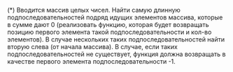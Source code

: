 (*) Вводится массив целых чисел. Найти самую длинную подпоследовательностей подряд идущих элементов массива, которые в сумме дают 0 (реализовать функцию, которая будет возвращать позицию первого элемента такой подпоследовательности и кол-во элементов). В случае нескольких таких подпоследовательностей найти вторую слева (от начала массива). В случае, если таких подпоследовательностей не существует, функция должна возвращать в качестве первого элемента подпоследовательности -1.